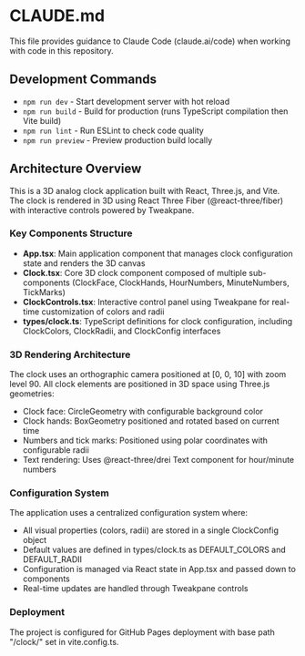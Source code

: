 # CLAUDE.md

This file provides guidance to Claude Code (claude.ai/code) when working with code in this repository.

## Development Commands

- `npm run dev` - Start development server with hot reload
- `npm run build` - Build for production (runs TypeScript compilation then Vite build)
- `npm run lint` - Run ESLint to check code quality
- `npm run preview` - Preview production build locally

## Architecture Overview

This is a 3D analog clock application built with React, Three.js, and Vite. The clock is rendered in 3D using React Three Fiber (@react-three/fiber) with interactive controls powered by Tweakpane.

### Key Components Structure

- **App.tsx**: Main application component that manages clock configuration state and renders the 3D canvas
- **Clock.tsx**: Core 3D clock component composed of multiple sub-components (ClockFace, ClockHands, HourNumbers, MinuteNumbers, TickMarks)
- **ClockControls.tsx**: Interactive control panel using Tweakpane for real-time customization of colors and radii
- **types/clock.ts**: TypeScript definitions for clock configuration, including ClockColors, ClockRadii, and ClockConfig interfaces

### 3D Rendering Architecture

The clock uses an orthographic camera positioned at [0, 0, 10] with zoom level 90. All clock elements are positioned in 3D space using Three.js geometries:
- Clock face: CircleGeometry with configurable background color
- Clock hands: BoxGeometry positioned and rotated based on current time
- Numbers and tick marks: Positioned using polar coordinates with configurable radii
- Text rendering: Uses @react-three/drei Text component for hour/minute numbers

### Configuration System

The application uses a centralized configuration system where:
- All visual properties (colors, radii) are stored in a single ClockConfig object
- Default values are defined in types/clock.ts as DEFAULT_COLORS and DEFAULT_RADII
- Configuration is managed via React state in App.tsx and passed down to components
- Real-time updates are handled through Tweakpane controls

### Deployment

The project is configured for GitHub Pages deployment with base path "/clock/" set in vite.config.ts.
